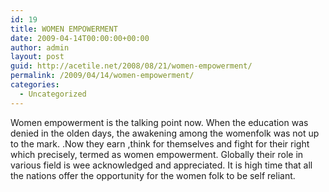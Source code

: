 ```yaml
---
id: 19
title: WOMEN EMPOWERMENT
date: 2009-04-14T00:00:00+00:00
author: admin
layout: post
guid: http://acetile.net/2008/08/21/women-empowerment/
permalink: /2009/04/14/women-empowerment/
categories:
  - Uncategorized
---
```

Women empowerment is the talking point now. When the education was denied in the olden days, the awakening among the womenfolk was not up to the mark. .Now they earn ,think for themselves and fight for their right which precisely, termed as women empowerment. Globally their role in various field is wee acknowledged and appreciated. It is high time that all the nations offer the opportunity for the women folk to be self reliant.